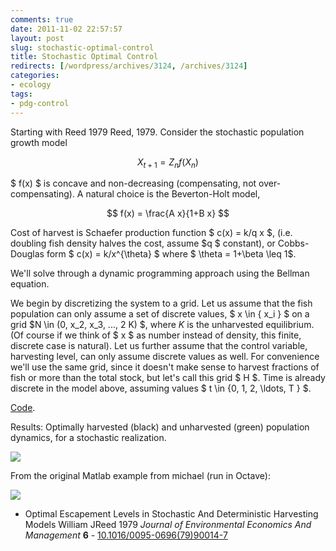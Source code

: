 ```yaml
---
comments: true
date: 2011-11-02 22:57:57
layout: post
slug: stochastic-optimal-control
title: Stochastic Optimal Control
redirects: [/wordpress/archives/3124, /archives/3124]
categories:
- ecology
tags:
- pdg-control
---
```


Starting with Reed 1979 Reed, 1979.
Consider the stochastic population growth model

$$ X_{t+1} = Z_n f(X_n) $$

$ f(x) $ is concave and non-decreasing (compensating, not over-compensating).  A natural choice is the Beverton-Holt model,

$$ f(x) = \frac{A x}{1+B x} $$

Cost of harvest is Schaefer production function $ c(x) = k/q x $, (i.e. doubling fish density halves the cost, assume $q $ constant), or Cobbs-Douglas form $ c(x) = k/x^{\theta} $ where $ \theta = 1+\beta \leq 1$.  

We'll solve through a dynamic programming approach using the Bellman equation.  

We begin by discretizing the system to a grid.  Let us assume that the fish population can only assume a set of discrete values, $ x \in \{ x_i \} $ on a grid $N \in (0, x_2, x_3, ..., 2 K) $, where $K$ is the unharvested equilibrium.  (Of course if we think of $ x $ as number instead of density, this finite, discrete case is natural).  Let us further assume that the control variable, harvesting level, can only assume discrete values as well.  For convenience we'll use the same grid, since it doesn't make sense to harvest fractions of fish or more than the total stock, but let's call this grid $ H $.  Time is already discrete in the model above, assuming values $ t \in \{0, 1, 2, \ldots, T \} $.  

[Code](https://github.com/cboettig/pdg_control/blob/41023cdf80f2f41bf215d83f94bb32b4e485bc46/R/Reed.R).

Results: Optimally harvested (black) and unharvested (green) population dynamics, for a stochastic realization.

![]( http://farm7.staticflickr.com/6213/6307860283_47fc9e704c_o.png )




From the original Matlab example from michael (run in Octave):

![]( http://farm7.staticflickr.com/6102/6308462214_1f255cc3ca_o.png )










-  Optimal Escapement Levels in Stochastic And Deterministic Harvesting Models William JReed 1979 *Journal of Environmental Economics And Management* **6**   - [10.1016/0095-0696(79)90014-7](http://dx.doi.org/10.1016/0095-0696(79)90014-7)
